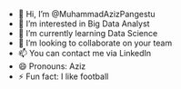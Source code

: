 - 👋 Hi, I’m @MuhammadAzizPangestu
- 👀 I’m interested in Big Data Analyst 
- 🌱 I’m currently learning Data Science
- 💞️ I’m looking to collaborate on your team
- 📫 You can contact me via LinkedIn
- 😄 Pronouns: Aziz
- ⚡ Fun fact: I like football
